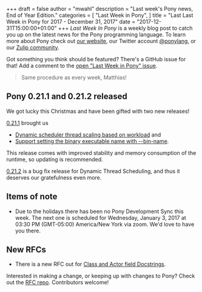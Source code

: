 +++
draft = false
author = "mwahl"
description = "Last week's Pony news, End of Year Edition."
categories = [
    "Last Week in Pony",
]
title = "Last Last Week in Pony for 2017 - December 31, 2017"
date = "2017-12-31T15:00:00+01:00"
+++
_Last Week In Pony_ is a weekly blog post to catch you up on the latest news for the Pony programming language. To learn more about Pony check out [our website](https://ponylang.io), our Twitter account [@ponylang](https://twitter.com/ponylang), or our [Zulip community](https://ponylang.zulipchat.com).

Got something you think should be featured? There's a GitHub issue for that! Add a comment to the [open "Last Week in Pony" issue](https://github.com/ponylang/ponylang.github.io/issues?q=is%3Aissue+is%3Aopen+label%3Alast-week-in-pony).
<!--more-->

 > Same procedure as every week, Matthias!

## Pony 0.21.1 and 0.21.2 released

We got lucky this Christmas and have been gifted with two new releases!

[0.21.1](https://www.ponylang.io/blog/2017/12/0.21.1-released/) brought us

* [Dynamic scheduler thread scaling based on workload](https://github.com/ponylang/ponyc/pull/2386) and
* [Support setting the binary executable name with --bin-name](https://github.com/ponylang/ponyc/pull/2430).

This release comes with improved stability and memory consumption of the runtime, so updating is recommended.

[0.21.2](https://www.ponylang.io/blog/2017/12/0.21.2-released/) is a bug fix release for Dynamic Thread Scheduling, and thus it deserves our gratefulness even more.

## Items of note

* Due to the holidays there has been no Pony Development Sync this week. The next one is scheduled for Wednesday, January 3, 2017 at 03:30 PM (GMT-05:00) America/New York via zoom. We'd love to have you there.

## New RFCs

* There is a new RFC out for [Class and Actor field Docstrings](https://github.com/ponylang/rfcs/pull/115).

Interested in making a change, or keeping up with changes to Pony? Check out the [RFC repo](https://github.com/ponylang/rfcs). Contributors welcome!
